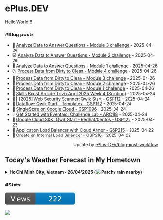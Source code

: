 # ePlus.DEV

Hello World!!!

### #Blog posts

- 🧰 [Analyze Data to Answer Questions - Module 3 challenge](https://eplus.dev/analyze-data-to-answer-questions-module-3-challenge) - 2025-04-26 
- 😺 [Analyze Data to Answer Questions - Module 2 challenge](https://eplus.dev/analyze-data-to-answer-questions-module-2-challenge) - 2025-04-26 
- 🗽 [Analyze Data to Answer Questions - Module 1 challenge](https://eplus.dev/analyze-data-to-answer-questions-module-1-challenge) - 2025-04-26 
- 🌜 [Process Data from Dirty to Clean - Module 4 challenge](https://eplus.dev/process-data-from-dirty-to-clean-module-4-challenge) - 2025-04-26 
- 📝 [Process Data from Dirty to Clean - Module 3 challenge](https://eplus.dev/process-data-from-dirty-to-clean-module-3-challenge) - 2025-04-26 
- 🚀 [Process Data from Dirty to Clean - Module 2 challenge](https://eplus.dev/process-data-from-dirty-to-clean-module-2-challenge) - 2025-04-26 
- 💼 [Process Data from Dirty to Clean - Module 1 challenge](https://eplus.dev/process-data-from-dirty-to-clean-module-1-challenge) - 2025-04-26 
- 🦣 [Skills Boost Arcade Trivia April 2025 Week 4 &lpar;Solution&rpar;](https://eplus.dev/skills-boost-arcade-trivia-april-2025-week-4-solution) - 2025-04-24 
- 👨‍🏫 [[2025] Web Security Scanner: Qwik Start - GSP112](https://eplus.dev/2025-web-security-scanner-qwik-start-gsp112) - 2025-04-24 
- 🔭 [Dataflow: Qwik Start - Templates - GSP192](https://eplus.dev/dataflow-qwik-start-templates-gsp192) - 2025-04-24 
- 🤡 [SingleStore on Google Cloud - GSP1096](https://eplus.dev/singlestore-on-google-cloud-gsp1096) - 2025-04-24 
- 💡 [Get Started with Eventarc: Challenge Lab - ARC118](https://eplus.dev/get-started-with-eventarc-challenge-lab-arc118) - 2025-04-24 
- 🦣 [Google Cloud SDK: Qwik Start - Redhat/Centos - GSP122](https://eplus.dev/google-cloud-sdk-qwik-start-redhatcentos-gsp122) - 2025-04-22 
- 💪 [Application Load Balancer with Cloud Armor - GSP215](https://eplus.dev/application-load-balancer-with-cloud-armor-gsp215) - 2025-04-22 
- 🤡 [Create an Internal Load Balancer - GSP216](https://eplus.dev/create-an-internal-load-balancer-gsp216) - 2025-04-22 


<div align="right">
    Update by <a target="_blank" href="https://github.com/ePlus-DEV/blog-post-workflow">ePlus-DEV/blog-post-workflow</a>
</div>


## Today's Weather Forecast in My Hometown



<details>
    <summary><b>Ho Chi Minh City, Vietnam - 26/04/2025 (<img src="https://cdn.weatherapi.com/weather/64x64/day/176.png" width="25" /> Patchy rain nearby)</b>
    </summary>

    
<table>
    <tr>
        <th>Hour</th>
        <td>00:00</td><td>01:00</td><td>02:00</td><td>03:00</td><td>04:00</td><td>05:00</td><td>06:00</td><td>07:00</td><td>08:00</td><td>09:00</td><td>10:00</td><td>11:00</td><td>12:00</td><td>13:00</td><td>14:00</td><td>15:00</td><td>16:00</td><td>17:00</td><td>18:00</td><td>19:00</td><td>20:00</td><td>21:00</td><td>22:00</td><td>23:00</td>
    </tr>
    <tr>
        <th>Weather</th>
        <td><img src="https://cdn.weatherapi.com/weather/64x64/night/113.png"></img></td><td><img src="https://cdn.weatherapi.com/weather/64x64/night/116.png"></img></td><td><img src="https://cdn.weatherapi.com/weather/64x64/night/116.png"></img></td><td><img src="https://cdn.weatherapi.com/weather/64x64/night/116.png"></img></td><td><img src="https://cdn.weatherapi.com/weather/64x64/night/116.png"></img></td><td><img src="https://cdn.weatherapi.com/weather/64x64/night/119.png"></img></td><td><img src="https://cdn.weatherapi.com/weather/64x64/day/116.png"></img></td><td><img src="https://cdn.weatherapi.com/weather/64x64/day/119.png"></img></td><td><img src="https://cdn.weatherapi.com/weather/64x64/day/176.png"></img></td><td><img src="https://cdn.weatherapi.com/weather/64x64/day/176.png"></img></td><td><img src="https://cdn.weatherapi.com/weather/64x64/day/122.png"></img></td><td><img src="https://cdn.weatherapi.com/weather/64x64/day/266.png"></img></td><td><img src="https://cdn.weatherapi.com/weather/64x64/day/176.png"></img></td><td><img src="https://cdn.weatherapi.com/weather/64x64/day/176.png"></img></td><td><img src="https://cdn.weatherapi.com/weather/64x64/day/353.png"></img></td><td><img src="https://cdn.weatherapi.com/weather/64x64/day/353.png"></img></td><td><img src="https://cdn.weatherapi.com/weather/64x64/day/176.png"></img></td><td><img src="https://cdn.weatherapi.com/weather/64x64/day/176.png"></img></td><td><img src="https://cdn.weatherapi.com/weather/64x64/day/113.png"></img></td><td><img src="https://cdn.weatherapi.com/weather/64x64/night/176.png"></img></td><td><img src="https://cdn.weatherapi.com/weather/64x64/night/113.png"></img></td><td><img src="https://cdn.weatherapi.com/weather/64x64/night/113.png"></img></td><td><img src="https://cdn.weatherapi.com/weather/64x64/night/116.png"></img></td><td><img src="https://cdn.weatherapi.com/weather/64x64/night/113.png"></img></td>
    </tr>
    <tr>
        <th>Condition</th>
        <td width="200px">Clear </td><td width="200px">Partly Cloudy </td><td width="200px">Partly Cloudy </td><td width="200px">Partly Cloudy </td><td width="200px">Partly Cloudy </td><td width="200px">Cloudy </td><td width="200px">Partly Cloudy </td><td width="200px">Cloudy </td><td width="200px">Patchy rain nearby</td><td width="200px">Patchy rain nearby</td><td width="200px">Overcast </td><td width="200px">Light drizzle</td><td width="200px">Patchy rain nearby</td><td width="200px">Patchy rain nearby</td><td width="200px">Light rain shower</td><td width="200px">Light rain shower</td><td width="200px">Patchy rain nearby</td><td width="200px">Patchy rain nearby</td><td width="200px">Sunny</td><td width="200px">Patchy rain nearby</td><td width="200px">Clear </td><td width="200px">Clear </td><td width="200px">Partly Cloudy </td><td width="200px">Clear </td>
    </tr>
    <tr>
        <th>Temperature</th>
        <td>28.7 °C</td><td>28.4 °C</td><td>28.2 °C</td><td>27.9 °C</td><td>28 °C</td><td>27.7 °C</td><td>27.7 °C</td><td>29 °C</td><td>30.6 °C</td><td>32.3 °C</td><td>33.6 °C</td><td>33.1 °C</td><td>33.5 °C</td><td>35.1 °C</td><td>35.5 °C</td><td>30.2 °C</td><td>33.2 °C</td><td>32.5 °C</td><td>30.9 °C</td><td>29.6 °C</td><td>29.3 °C</td><td>28.9 °C</td><td>28.7 °C</td><td>28.4 °C</td>
    </tr>
    <tr>
        <th>Wind</th>
        <td>9.4 kph</td><td>8.6 kph</td><td>9.4 kph</td><td>9.7 kph</td><td>10.1 kph</td><td>8.6 kph</td><td>8.3 kph</td><td>10.8 kph</td><td>10.4 kph</td><td>9.7 kph</td><td>9.4 kph</td><td>11.2 kph</td><td>10.1 kph</td><td>10.4 kph</td><td>13.3 kph</td><td>18.4 kph</td><td>17.6 kph</td><td>17.6 kph</td><td>19.1 kph</td><td>18 kph</td><td>18 kph</td><td>16.6 kph</td><td>15.1 kph</td><td>14.4 kph</td>
    </tr>
</table>


<div align="right">
    Updated at: 2025-04-26T08:53:11Z - by <a target="_blank"
        href="https://github.com/ePlus-DEV/weather-forecast">ePlus-DEV/weather-forecast</a>
</div>
</details>


### #Stats

[![Image of counter](https://github.com/ePlus-DEV/view-counter/blob/main/svg/685088620/badge.svg)](https://github.com/ePlus-DEV/view-counter/blob/main/readme/685088620/week.md)

![](https://komarev.com/ghpvc/?username=ePlus-DEV&style=for-the-badge)
